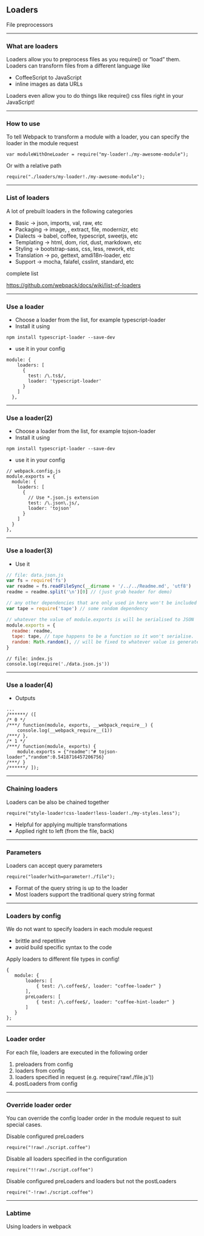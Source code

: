 ## Loaders
File preprocessors

---
### What are loaders

Loaders allow you to preprocess files as you require() or “load” them. 
Loaders can transform files from a different 
language like
- CoffeeScript to JavaScript
- inline images as data URLs

Loaders even allow you to do things like require() css 
files right in your JavaScript!

--- 
### How to use

To tell Webpack to transform a module with a loader, you can specify the 
loader in the module request

```
var moduleWithOneLoader = require("my-loader!./my-awesome-module");
```

Or with a relative path

```
require("./loaders/my-loader!./my-awesome-module");
```

---
### List of loaders
A lot of prebuilt loaders in the following categories
- Basic -> json, imports, val, raw, etc
- Packaging -> image, , extract, file, modernizr, etc
- Dialects -> babel, coffee, typescript, sweetjs, etc
- Templating -> html, dom, riot, dust, markdown, etc
- Styling -> bootstrap-sass, css, less, rework, etc
- Translation -> po, gettext, amdi18n-loader, etc
- Support -> mocha, falafel, csslint, standard, etc

complete list

https://github.com/webpack/docs/wiki/list-of-loaders

---
### Use a loader
- Choose a loader from the list, for example typescript-loader
- Install it using
```
npm install typescript-loader --save-dev
```
- use it in your config
```
module: {
    loaders: [
      {
        test: /\.ts$/,
        loader: 'typescript-loader'
      }
    ]
  },
```

---
### Use a loader(2)
- Choose a loader from the list, for example tojson-loader
- Install it using
```
npm install typescript-loader --save-dev
```
- use it in your config
```
// webpack.config.js
module.exports = {
  module: {
    loaders: [
      {
        // Use *.json.js extension
        test: /\.json\.js/,
        loader: 'tojson'
      }
    ]
  }
},
```

---
### Use a loader(3)
- Use it

```javascript
// file: data.json.js
var fs = require('fs')
var readme = fs.readFileSync(__dirname + '/../../Readme.md', 'utf8')
readme = readme.split('\n')[0] // (just grab header for demo)

// any other dependencies that are only used in here won't be included in bundle
var tape = require('tape') // some random dependency

// whatever the value of module.exports is will be serialised to JSON
module.exports = {
  readme: readme,
  tape: tape, // tape happens to be a function so it won't serialise.
  random: Math.random(), // will be fixed to whatever value is generated at compile-time
}
```

```
// file: index.js
console.log(require('./data.json.js'))
```

---
### Use a loader(4)
- Outputs
```
...
/******/ ([
/* 0 */
/***/ function(module, exports, __webpack_require__) {
    console.log(__webpack_require__(1))
/***/ },
/* 1 */
/***/ function(module, exports) {
    module.exports = {"readme":"# tojson-loader","random":0.5418716457206756}
/***/ }
/******/ ]);
```
---
### Chaining loaders
Loaders can be also be chained together

```
require("style-loader!css-loader!less-loader!./my-styles.less");
```

- Helpful for applying multiple transformations
- Applied right to left (from the file, back)

---
### Parameters

Loaders can accept query parameters

```
require("loader?with=parameter!./file");
```

- Format of the query string is up to the loader
- Most loaders support the traditional query string format

---
### Loaders by config

We do not want to specify loaders in each module request
  - brittle and repetitive
  - avoid build specific syntax to the code
  
  
 Apply loaders to different file types in config!
 
 ```
{
    module: {
        loaders: [
            { test: /\.coffee$/, loader: "coffee-loader" }
        ],
        preLoaders: [
            { test: /\.coffee$/, loader: "coffee-hint-loader" }
        ]
    }
};
```

---
### Loader order
For each file, loaders are executed in the following order

1. preloaders from config
2. loaders from config
3. loaders specified in request (e.g. require('raw!./file.js'))
4. postLoaders from config

---
### Override loader order
You can override the config loader order in the
module request to suit special cases.

Disable configured preLoaders

```
require("!raw!./script.coffee")
```

Disable all loaders specified in the configuration
```
require("!!raw!./script.coffee")
```

Disable configured preLoaders and loaders 
but not the postLoaders
```
require("-!raw!./script.coffee")
```

---
### Labtime
Using loaders in webpack